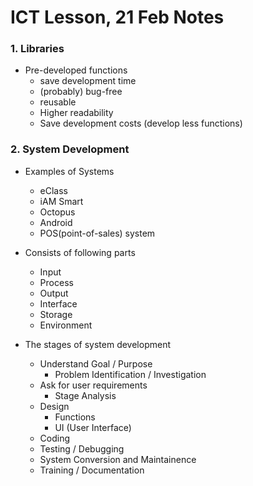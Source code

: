 # ICT Lesson, 21 Feb Notes #

### 1. Libraries ###
- Pre-developed functions
  - save development time
  - (probably) bug-free
  - reusable
  - Higher readability
  - Save development costs (develop less functions)

### 2. System Development ###
- Examples of Systems
  - eClass
  - iAM Smart
  - Octopus
  - Android
  - POS(point-of-sales) system
  
- Consists of following parts
  - Input
  - Process
  - Output
  - Interface
  - Storage
  - Environment

- The stages of system development
  - Understand Goal / Purpose
      - Problem Identification / Investigation
  - Ask for user requirements
    - Stage Analysis
  - Design
    - Functions
    - UI (User Interface)
  - Coding
  - Testing / Debugging
  - System Conversion and Maintainence
  - Training / Documentation
